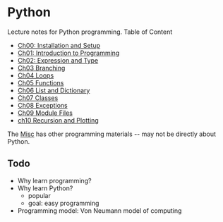 # Python

Lecture notes for Python programming. Table of Content

- [Ch00: Installation and Setup](./Ch00-installation-setup/)
- [Ch01: Introduction to Programming](./Ch01-introduction-programming/)
- [Ch02: Expression and Type](./Ch02-expression-type/)
- [Ch03 Branching](./Ch03-branching/)
- [Ch04 Loops](./Ch04-loops/)
- [Ch05 Functions](./Ch05-functions/)
- [Ch06 List and Dictionary](./Ch06-list-and-dictionary/)
- [Ch07 Classes](./Ch07-classes/)
- [Ch08 Exceptions](./Ch08-exceptions/)
- [Ch09 Module Files](./Ch09-modules-files/)
- [ch10 Recursion and Plotting](./Ch10-Recursion-Plotting/)

The [Misc](./misc/) has other programming materials -- may not be directly about Python.

## Todo

- Why learn programming?
- Why learn Python?
  - popular
  - goal: easy programming
- Programming model: Von Neumann model of computing
